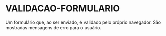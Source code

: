# VALIDACAO-FORMULARIO
Um formulário que, ao ser enviado, é validado pelo próprio navegador. São mostradas mensagens de erro para o usuário.
